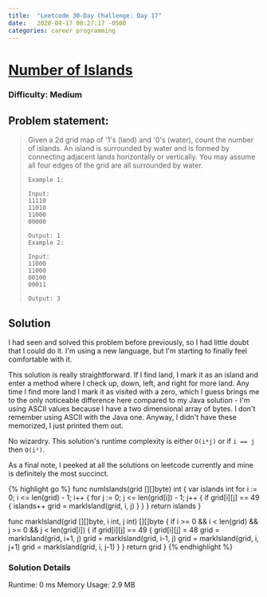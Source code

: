 ```yaml
---
title:  "Leetcode 30-Day Challenge: Day 17"
date:   2020-04-17 08:27:17 -0500
categories: career programming
---
```

# [Number of Islands](https://leetcode.com/problems/number-of-islands/)

### Difficulty: Medium

## Problem statement:

> Given a 2d grid map of '1's (land) and '0's (water), count the number of islands. An island is surrounded by water and is formed by connecting adjacent lands horizontally or vertically. You may assume all four edges of the grid are all surrounded by water.  
>   
> `Example 1:`    
>     
> `Input:     `  
> `11110      `  
> `11010      `  
> `11000      `  
> `00000      `  
>  
> `Output: 1  `  
> `Example 2: `  
>   
> `Input:     `  
> `11000      `  
> `11000      `  
> `00100      `  
> `00011      `  
>   
> `Output: 3  `  

## Solution

I had seen and solved this problem before previously, so I had little doubt that I could do it.  I'm using a new language, but I'm starting to finally feel comfortable with it.

This solution is really straightforward.  If I find land, I mark it as an island and enter a method where I check up, down, left, and right for more land.  Any time I find more land I mark it as visited with a zero, which I guess brings me to the only noticeable difference here compared to my Java solution - I'm using ASCII values because I have a two dimensional array of bytes.  I don't remember using ASCII with the Java one.  Anyway, I didn't have these memorized, I just printed them out.

No wizardry.  This solution's runtime complexity is either `O(i*j)` or if `i == j` then `O(i²)`.

As a final note, I peeked at all the solutions on leetcode currently and mine is definitely the most succinct.

{% highlight go %}
func numIslands(grid [][]byte) int {
    var islands int
    for i := 0; i <= len(grid) - 1; i++ {
        for j := 0; j <= len(grid[i]) - 1; j++ {
            if grid[i][j] == 49 {
                islands++
                grid = markIsland(grid, i, j)
            }
        }
    }
    return islands
}

func markIsland(grid [][]byte, i int, j int) [][]byte {
    if i >= 0 && i < len(grid) && j >= 0 && j < len(grid[i]) {
        if grid[i][j] == 49 {
            grid[i][j] = 48
            grid = markIsland(grid, i+1, j)
            grid = markIsland(grid, i-1, j)
            grid = markIsland(grid, i, j+1)
            grid = markIsland(grid, i, j-1)
        }
    }
    return grid
}
{% endhighlight %}

### Solution Details
Runtime: 0 ms
Memory Usage: 2.9 MB
